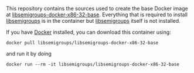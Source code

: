 This repository contains the sources used to create the base Docker image at
[libsemigroups-docker-x86-32-base][].  Everything that is required to install
[libsemigroups][] is in the container but [libsemigroups][] itself is not
installed. 

If you have [Docker](https://www.docker.com) installed, you can download this
container using:

~~~~
docker pull libsemigroups/libsemigroups-docker-x86-32-base
~~~~

and run it by doing

~~~~
docker run --rm -it libsemigroups/libsemigroups-docker-x86-32-base
~~~~

[libsemigroups]:  libsemigroups.rtfd.io/en/latest/
[libsemigroups-docker-x86-32-base]: https://hub.docker.com/repository/docker/libsemigroups/libsemigroups-docker-x86-32-base

